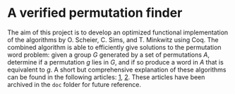 A verified permutation finder
=============================
The aim of this project is to develop an optimized functional implementation of
the algorithms by O. Scheier, C. Sims, and T. Minkwitz using Coq. The combined
algorithm is able to efficiently give solutions to the permutation word problem:
given a group *G* generated by a set of permutations *A*, determine if a
permutation *g* lies in *G*, and if so produce a word in *A* that is equivalent
to *g*. A short but comprehensive explanation of these algorithms can be found
in the following articles: [1], [2]. These articles have been archived in the
`doc` folder for future reference.

[1]: https://mathstrek.blog/2018/06/12/schreier-sims-algorithm/
[2]: https://mathstrek.blog/2018/06/21/solving-permutation-based-puzzles/